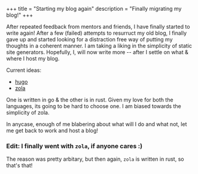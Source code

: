 +++
title = "Starting my blog again"
description = "Finally migrating my blog!"
+++

After repeated feedback from mentors and friends, I have finally started to write again!
After a few (failed) attempts to resurruct my old blog, I finally gave up and started looking for a distraction free way of putting my thoughts in a coherent manner. I am taking a liking in the simplicity of static site generators. Hopefully, I, will now write more -- after I settle on what & where I host my blog.

Current ideas:

- [hugo](https://gohugo.io)
- [zola](https://getzola.org)

One is written in go & the other is in rust. Given my love for both the languages, its going to be hard to choose one. I am biased towards the simplicity of zola.

In anycase, enough of me blabering about what will I do and what not, let me get back to work and host a blog!

### Edit: I finally went with `zola`, if anyone cares :)
The reason was pretty arbitary, but then again, `zola` is written in rust, so that's that!

